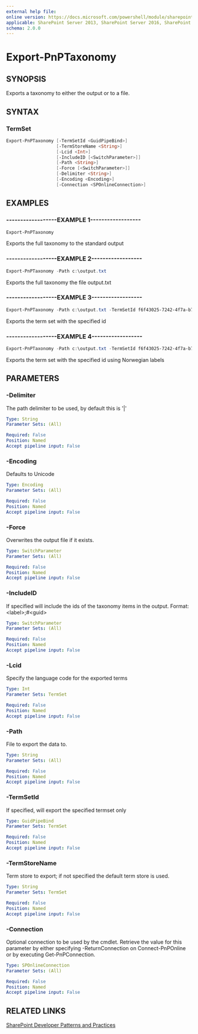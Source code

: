```yaml
---
external help file:
online version: https://docs.microsoft.com/powershell/module/sharepoint-pnp/export-pnptaxonomy
applicable: SharePoint Server 2013, SharePoint Server 2016, SharePoint Server 2019, SharePoint Online
schema: 2.0.0
---
```

# Export-PnPTaxonomy

## SYNOPSIS
Exports a taxonomy to either the output or to a file.

## SYNTAX

### TermSet
```powershell
Export-PnPTaxonomy [-TermSetId <GuidPipeBind>]
                   [-TermStoreName <String>]
                   [-Lcid <Int>]
                   [-IncludeID [<SwitchParameter>]]
                   [-Path <String>]
                   [-Force [<SwitchParameter>]]
                   [-Delimiter <String>]
                   [-Encoding <Encoding>]
                   [-Connection <SPOnlineConnection>]
```

## EXAMPLES

### ------------------EXAMPLE 1------------------
```powershell
Export-PnPTaxonomy
```

Exports the full taxonomy to the standard output

### ------------------EXAMPLE 2------------------
```powershell
Export-PnPTaxonomy -Path c:\output.txt
```

Exports the full taxonomy the file output.txt

### ------------------EXAMPLE 3------------------
```powershell
Export-PnPTaxonomy -Path c:\output.txt -TermSetId f6f43025-7242-4f7a-b739-41fa32847254
```

Exports the term set with the specified id

### ------------------EXAMPLE 4------------------
```powershell
Export-PnPTaxonomy -Path c:\output.txt -TermSetId f6f43025-7242-4f7a-b739-41fa32847254 -Lcid 1044
```

Exports the term set with the specified id using Norwegian labels

## PARAMETERS

### -Delimiter
The path delimiter to be used, by default this is '|'

```yaml
Type: String
Parameter Sets: (All)

Required: False
Position: Named
Accept pipeline input: False
```

### -Encoding
Defaults to Unicode

```yaml
Type: Encoding
Parameter Sets: (All)

Required: False
Position: Named
Accept pipeline input: False
```

### -Force
Overwrites the output file if it exists.

```yaml
Type: SwitchParameter
Parameter Sets: (All)

Required: False
Position: Named
Accept pipeline input: False
```

### -IncludeID
If specified will include the ids of the taxonomy items in the output. Format: &lt;label&gt;;#&lt;guid&gt;

```yaml
Type: SwitchParameter
Parameter Sets: (All)

Required: False
Position: Named
Accept pipeline input: False
```

### -Lcid
Specify the language code for the exported terms

```yaml
Type: Int
Parameter Sets: TermSet

Required: False
Position: Named
Accept pipeline input: False
```

### -Path
File to export the data to.

```yaml
Type: String
Parameter Sets: (All)

Required: False
Position: Named
Accept pipeline input: False
```

### -TermSetId
If specified, will export the specified termset only

```yaml
Type: GuidPipeBind
Parameter Sets: TermSet

Required: False
Position: Named
Accept pipeline input: False
```

### -TermStoreName
Term store to export; if not specified the default term store is used.

```yaml
Type: String
Parameter Sets: TermSet

Required: False
Position: Named
Accept pipeline input: False
```

### -Connection
Optional connection to be used by the cmdlet. Retrieve the value for this parameter by either specifying -ReturnConnection on Connect-PnPOnline or by executing Get-PnPConnection.

```yaml
Type: SPOnlineConnection
Parameter Sets: (All)

Required: False
Position: Named
Accept pipeline input: False
```

## RELATED LINKS

[SharePoint Developer Patterns and Practices](https://aka.ms/sppnp)
